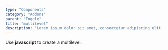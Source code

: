 ```yaml
---
type: "Components"
category: "Addons"
parent: "Toggle"
title: "multilevel"
description: "Lorem ipsum dolor sit amet, consectetur adipiscing elit. Nunc tempus laoreet leo sit amet iaculis."
---
```


Use **javascript** to create a multilevel.

<demo>
  <demovanilla src="vanilla/components/addons/toggle/multilevel">
  </demovanilla>
</demo>
